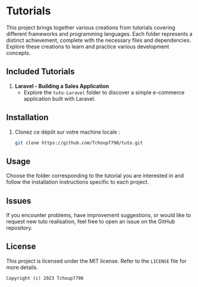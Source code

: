 # Tutorials

This project brings together various creations from tutorials covering different frameworks and programming languages. 
Each folder represents a distinct achievement, complete with the necessary files and dependencies.
Explore these creations to learn and practice various development concepts.

## Included Tutorials

1. **Laravel - Building a Sales Application**
   - Explore the `tuto-Laravel` folder to discover a simple e-commerce application built with Laravel.

## Installation

1. Clonez ce dépôt sur votre machine locale :

   ```bash
   git clone https://github.com/Tchoup7790/tuto.git
   ```
  
## Usage

Choose the folder corresponding to the tutorial you are interested in and follow the installation instructions specific to each project.

## Issues

If you encounter problems, have improvement suggestions, or would like to request new tuto realisation, feel free to open an issue on the GitHub repository.

## License

This project is licensed under the MIT license. Refer to the `LICENSE` file for more details.
   
`Copyright (c) 2023 Tchoup7790`
